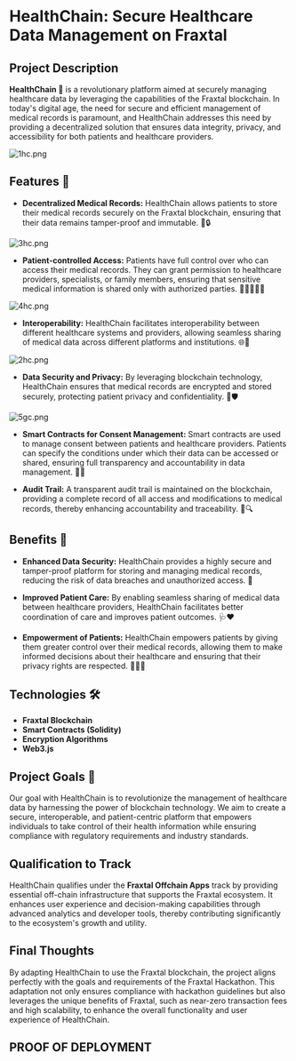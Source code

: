 # HealthChain: Secure Healthcare Data Management on Fraxtal

## Project Description

**HealthChain 🚀** is a revolutionary platform aimed at securely managing healthcare data by leveraging the capabilities of the Fraxtal blockchain. In today's digital age, the need for secure and efficient management of medical records is paramount, and HealthChain addresses this need by providing a decentralized solution that ensures data integrity, privacy, and accessibility for both patients and healthcare providers.

![1hc.png](https://cdn.dorahacks.io/static/files/1907fa36e0ab5e910b69fe545768a496.png)

## Features 🌟

- **Decentralized Medical Records:** HealthChain allows patients to store their medical records securely on the Fraxtal blockchain, ensuring that their data remains tamper-proof and immutable. 🏥🔒
  

![3hc.png](https://cdn.dorahacks.io/static/files/1907fa38f157866718efc23407a934d4.png)

- **Patient-controlled Access:** Patients have full control over who can access their medical records. They can grant permission to healthcare providers, specialists, or family members, ensuring that sensitive medical information is shared only with authorized parties. 👩‍⚕️🔑👨‍⚕️
  

![4hc.png](https://cdn.dorahacks.io/static/files/1907fa3a4b08c3b15e8ac0c439c98746.png)

- **Interoperability:** HealthChain facilitates interoperability between different healthcare systems and providers, allowing seamless sharing of medical data across different platforms and institutions. 🌐🔄
  

![2hc.png](https://cdn.dorahacks.io/static/files/1907fa3b7600b565842ec3e4c4293215.png)

- **Data Security and Privacy:** By leveraging blockchain technology, HealthChain ensures that medical records are encrypted and stored securely, protecting patient privacy and confidentiality. 🔐🛡️
  

![5gc.png](https://cdn.dorahacks.io/static/files/1907fa3cc0fc19669ba14ab4bb79896f.png)

- **Smart Contracts for Consent Management:** Smart contracts are used to manage consent between patients and healthcare providers. Patients can specify the conditions under which their data can be accessed or shared, ensuring full transparency and accountability in data management. 📜✅
  
- **Audit Trail:** A transparent audit trail is maintained on the blockchain, providing a complete record of all access and modifications to medical records, thereby enhancing accountability and traceability. 📝🔍

## Benefits 🎉

- **Enhanced Data Security:** HealthChain provides a highly secure and tamper-proof platform for storing and managing medical records, reducing the risk of data breaches and unauthorized access. 🔐
  
- **Improved Patient Care:** By enabling seamless sharing of medical data between healthcare providers, HealthChain facilitates better coordination of care and improves patient outcomes. 🩺❤️
  
- **Empowerment of Patients:** HealthChain empowers patients by giving them greater control over their medical records, allowing them to make informed decisions about their healthcare and ensuring that their privacy rights are respected. 💪👩‍⚕️

## Technologies 🛠️

- **Fraxtal Blockchain**
- **Smart Contracts (Solidity)**
- **Encryption Algorithms**
- **Web3.js**

## Project Goals 🎯

Our goal with HealthChain is to revolutionize the management of healthcare data by harnessing the power of blockchain technology. We aim to create a secure, interoperable, and patient-centric platform that empowers individuals to take control of their health information while ensuring compliance with regulatory requirements and industry standards.

## Qualification to Track

HealthChain qualifies under the **Fraxtal Offchain Apps** track by providing essential off-chain infrastructure that supports the Fraxtal ecosystem. It enhances user experience and decision-making capabilities through advanced analytics and developer tools, thereby contributing significantly to the ecosystem's growth and utility.

## Final Thoughts

By adapting HealthChain to use the Fraxtal blockchain, the project aligns perfectly with the goals and requirements of the Fraxtal Hackathon. This adaptation not only ensures compliance with hackathon guidelines but also leverages the unique benefits of Fraxtal, such as near-zero transaction fees and high scalability, to enhance the overall functionality and user experience of HealthChain.
## PROOF OF DEPLOYMENT
